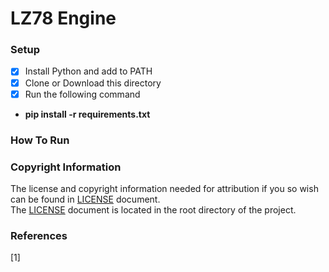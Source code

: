 # LZ78 Engine

### Setup

- [X] Install Python and add to PATH
- [X] Clone or Download this directory
- [X] Run the following command
* __pip install -r requirements.txt__

### How To Run



### Copyright Information
The license and copyright information needed for attribution if you so wish can be found in [LICENSE](https://github.com/francman/LZ78/blob/master/LICENSE) document.<br>
The [LICENSE](https://github.com/francman/LZ78/blob/master/LICENSE) document is located in the root directory of the project.

### References
[1]
